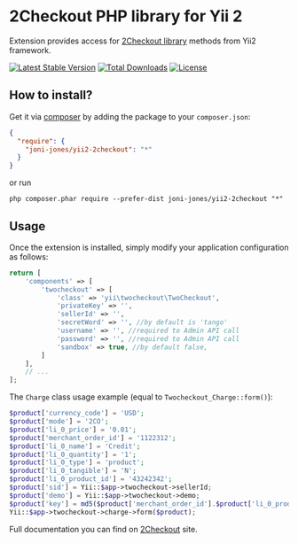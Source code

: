 2Checkout PHP library for Yii 2
=====================================

Extension provides access for [2Checkout library](https://github.com/2Checkout/2checkout-php) methods from Yii2 framework.

[![Latest Stable Version](https://poser.pugx.org/joni-jones/yii2-2checkout/v/stable)](https://packagist.org/packages/joni-jones/yii2-2checkout)
[![Total Downloads](https://poser.pugx.org/joni-jones/yii2-2checkout/downloads)](https://packagist.org/packages/joni-jones/yii2-2checkout)
[![License](https://poser.pugx.org/joni-jones/yii2-2checkout/license)](https://packagist.org/packages/joni-jones/yii2-2checkout)

How to install?
---------------

Get it via [composer](http://getcomposer.org/) by adding the package to your `composer.json`:

```json
{
  "require": {
    "joni-jones/yii2-2checkout": "*"
  }
}
```

or run

```
php composer.phar require --prefer-dist joni-jones/yii2-2checkout "*"
```

Usage
-----

Once the extension is installed, simply modify your application configuration as follows:

```php
return [
    'components' => [
        'twocheckout' => [
            'class' => 'yii\twocheckout\TwoCheckout',
            'privateKey' => '',
            'sellerId' => '',
            'secretWord' => '', //by default is 'tango'
            'username' => '', //required to Admin API call
            'password' => '', //required to Admin API call
            'sandbox' => true, //by default false,
        ]
    ],
    // ...
];
```

The `Charge` class usage example (equal to `Twocheckout_Charge::form()`):

```php
$product['currency_code'] = 'USD';
$product['mode'] = '2CO';
$product['li_0_price'] = '0.01';
$product['merchant_order_id'] = '1122312';
$product['li_0_name'] = 'Credit';
$product['li_0_quantity'] = '1';
$product['li_0_type'] = 'product';
$product['li_0_tangible'] = 'N';
$product['li_0_product_id'] = '43242342';
$product['sid'] = Yii::$app->twocheckout->sellerId;
$product['demo'] = Yii::$app->twocheckout->demo;
$product['key'] = md5($product['merchant_order_id'].$product['li_0_product_id']);
Yii::$app->twocheckout->charge->form($product);
```

Full documentation you can find on [2Checkout](https://www.2checkout.com/documentation/libraries/php) site.
